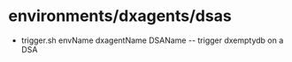 # environments/dxagents/dsas
* trigger.sh envName dxagentName DSAName -- trigger dxemptydb on a DSA
